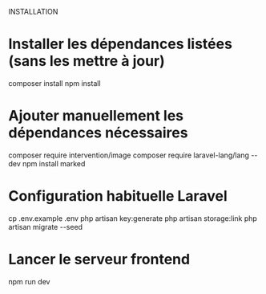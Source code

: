 INSTALLATION

# Installer les dépendances listées (sans les mettre à jour)

composer install
npm install

# Ajouter manuellement les dépendances nécessaires

composer require intervention/image
composer require laravel-lang/lang --dev
npm install marked

# Configuration habituelle Laravel

cp .env.example .env
php artisan key:generate
php artisan storage:link
php artisan migrate --seed

# Lancer le serveur frontend

npm run dev
